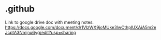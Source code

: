 # .github

Link to google drive doc with meeting notes.
https://docs.google.com/document/d/1VlzWX9joMUke3lwCthpIUXAiA5m2eJcptA3Nmjnu6yg/edit?usp=sharing
